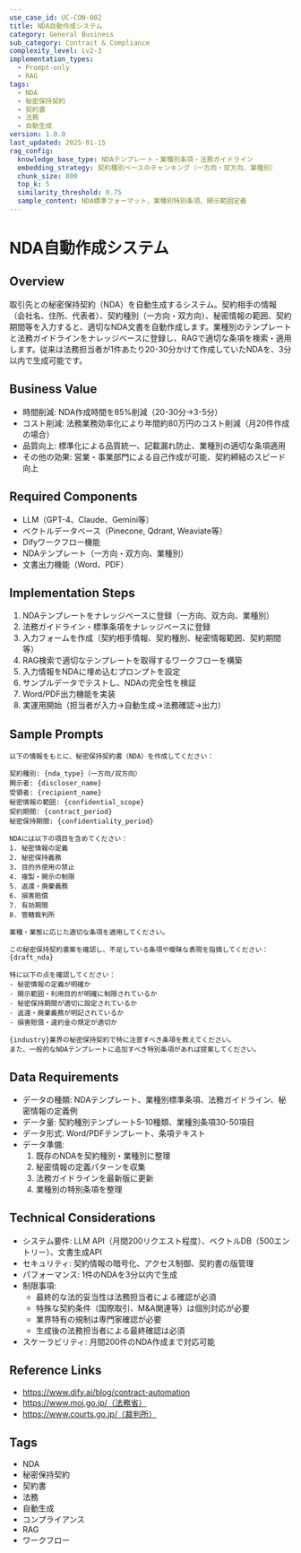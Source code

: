 ```yaml
---
use_case_id: UC-CON-002
title: NDA自動作成システム
category: General Business
sub_category: Contract & Compliance
complexity_level: Lv2-3
implementation_types:
  - Prompt-only
  - RAG
tags:
  - NDA
  - 秘密保持契約
  - 契約書
  - 法務
  - 自動生成
version: 1.0.0
last_updated: 2025-01-15
rag_config:
  knowledge_base_type: NDAテンプレート・業種別条項・法務ガイドライン
  embedding_strategy: 契約種別ベースのチャンキング（一方向・双方向、業種別）
  chunk_size: 800
  top_k: 5
  similarity_threshold: 0.75
  sample_content: NDA標準フォーマット、業種別特別条項、開示範囲定義
---
```


# NDA自動作成システム

## Overview

取引先との秘密保持契約（NDA）を自動生成するシステム。契約相手の情報（会社名、住所、代表者）、契約種別（一方向・双方向）、秘密情報の範囲、契約期間等を入力すると、適切なNDA文書を自動作成します。業種別のテンプレートと法務ガイドラインをナレッジベースに登録し、RAGで適切な条項を検索・適用します。従来は法務担当者が1件あたり20-30分かけて作成していたNDAを、3分以内で生成可能です。

## Business Value

- 時間削減: NDA作成時間を85%削減（20-30分→3-5分）
- コスト削減: 法務業務効率化により年間約80万円のコスト削減（月20件作成の場合）
- 品質向上: 標準化による品質統一、記載漏れ防止、業種別の適切な条項適用
- その他の効果: 営業・事業部門による自己作成が可能、契約締結のスピード向上

## Required Components

- LLM（GPT-4、Claude、Gemini等）
- ベクトルデータベース（Pinecone, Qdrant, Weaviate等）
- Difyワークフロー機能
- NDAテンプレート（一方向・双方向、業種別）
- 文書出力機能（Word、PDF）

## Implementation Steps

1. NDAテンプレートをナレッジベースに登録（一方向、双方向、業種別）
2. 法務ガイドライン・標準条項をナレッジベースに登録
3. 入力フォームを作成（契約相手情報、契約種別、秘密情報範囲、契約期間等）
4. RAG検索で適切なテンプレートを取得するワークフローを構築
5. 入力情報をNDAに埋め込むプロンプトを設定
6. サンプルデータでテストし、NDAの完全性を検証
7. Word/PDF出力機能を実装
8. 実運用開始（担当者が入力→自動生成→法務確認→出力）

## Sample Prompts

```
以下の情報をもとに、秘密保持契約書（NDA）を作成してください：

契約種別: {nda_type}（一方向/双方向）
開示者: {discloser_name}
受領者: {recipient_name}
秘密情報の範囲: {confidential_scope}
契約期間: {contract_period}
秘密保持期間: {confidentiality_period}

NDAには以下の項目を含めてください：
1. 秘密情報の定義
2. 秘密保持義務
3. 目的外使用の禁止
4. 複製・開示の制限
5. 返還・廃棄義務
6. 損害賠償
7. 有効期間
8. 管轄裁判所

業種・業態に応じた適切な条項を適用してください。
```

```
この秘密保持契約書案を確認し、不足している条項や曖昧な表現を指摘してください：
{draft_nda}

特に以下の点を確認してください：
- 秘密情報の定義が明確か
- 開示範囲・利用目的が明確に制限されているか
- 秘密保持期間が適切に設定されているか
- 返還・廃棄義務が明記されているか
- 損害賠償・違約金の規定が適切か
```

```
{industry}業界の秘密保持契約で特に注意すべき条項を教えてください。
また、一般的なNDAテンプレートに追加すべき特別条項があれば提案してください。
```

## Data Requirements

- データの種類: NDAテンプレート、業種別標準条項、法務ガイドライン、秘密情報の定義例
- データ量: 契約種別テンプレート5-10種類、業種別条項30-50項目
- データ形式: Word/PDFテンプレート、条項テキスト
- データ準備:
  1. 既存のNDAを契約種別・業種別に整理
  2. 秘密情報の定義パターンを収集
  3. 法務ガイドラインを最新版に更新
  4. 業種別の特別条項を整理

## Technical Considerations

- システム要件: LLM API（月間200リクエスト程度）、ベクトルDB（500エントリー）、文書生成API
- セキュリティ: 契約情報の暗号化、アクセス制御、契約書の版管理
- パフォーマンス: 1件のNDAを3分以内で生成
- 制限事項:
  - 最終的な法的妥当性は法務担当者による確認が必須
  - 特殊な契約条件（国際取引、M&A関連等）は個別対応が必要
  - 業界特有の規制は専門家確認が必要
  - 生成後の法務担当者による最終確認は必須
- スケーラビリティ: 月間200件のNDA作成まで対応可能

## Reference Links

- https://www.dify.ai/blog/contract-automation
- https://www.moj.go.jp/（法務省）
- https://www.courts.go.jp/（裁判所）

## Tags

- NDA
- 秘密保持契約
- 契約書
- 法務
- 自動生成
- コンプライアンス
- RAG
- ワークフロー
